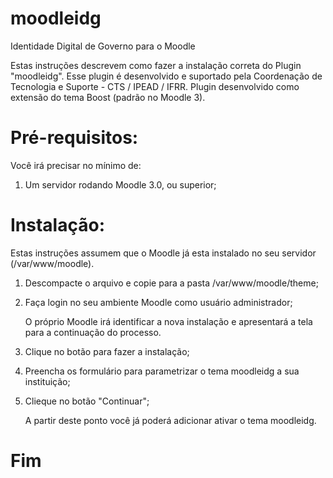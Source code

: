 # moodleidg
Identidade Digital de Governo para o Moodle

Estas instruções descrevem como fazer a instalação correta do Plugin "moodleidg".
Esse plugin é desenvolvido e suportado pela Coordenação de Tecnologia e Suporte - CTS / IPEAD / IFRR.
Plugin desenvolvido como extensão do tema Boost (padrão no Moodle 3).

Pré-requisitos:
============
Você irá precisar no mínimo de:

1.  Um servidor rodando Moodle 3.0, ou superior;

Instalação:
============
Estas instruções assumem que o Moodle já esta instalado no seu servidor (/var/www/moodle).

1.  Descompacte o arquivo e copie para a pasta /var/www/moodle/theme;


2.  Faça login no seu ambiente Moodle como usuário administrador;

	O próprio Moodle irá identificar a nova instalação e apresentará a tela para a continuação do processo.


4.  Clique no botão para fazer a instalação;

5.  Preencha os formulário para parametrizar o tema moodleidg a sua instituição;

6.  Clieque no botão "Continuar";

	A partir deste ponto você já poderá adicionar ativar o tema moodleidg.

Fim
============
